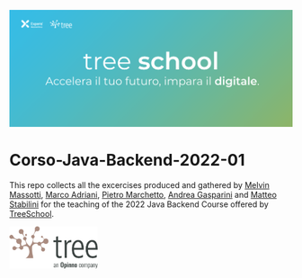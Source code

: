 ![TreeSchool](assets/treeschool_header.png)

# Corso-Java-Backend-2022-01

This repo collects all the excercises produced and gathered by [Melvin Massotti](https://github.com/melvinm99), [Marco Adriani](https://github.com/MrSosu), [Pietro Marchetto](https://github.com/pimarchetto), [Andrea Gasparini](https://github.com/andrea-gasparini) and [Matteo Stabilini](https://github.com/mstab20) for the teaching of the 2022 Java Backend Course offered by [TreeSchool](https://tree.it/school/).

<!--
# Index

| Module | Subject | Contents                                                                                      |
|--------|---------|-------------------------------------------------------------------------------------------|
| 1      | Java Syntax and naming   | [Esercizi](https://github.com/Backend-Developer-School-Tree/Corso-Java-backend-2022-01/tree/main/module_01) |
| 2      | Control flow statements  | [Flowgorithm](https://github.com/Backend-Developer-School-Tree/Corso-Java-backend-2022-01/tree/main/module_02/Flowgorithm), [Esercizi](https://github.com/Backend-Developer-School-Tree/Corso-Java-backend-2022-01/tree/main/module_02), [Matrix](https://github.com/Backend-Developer-School-Tree/Corso-Java-Backend-2022-01/tree/main/module_02/Matrix) |
| 3      | Git                      | [Labirinth](https://github.com/Backend-Developer-School-Tree/Corso-Java-backend-2022-01/tree/main/module_03) |
| 4      | OOP                      | [Esercizi](https://github.com/Backend-Developer-School-Tree/Corso-Java-Backend-2022-01/tree/main/module_04/src), [Esercitazione immagini](https://github.com/Backend-Developer-School-Tree/Corso-Java-Backend-2022-01/tree/main/module_04/esercitazione%20immagini) |
| 5      | Inheritance              | [Esercizi](https://github.com/Backend-Developer-School-Tree/Corso-Java-Backend-2022-01/tree/main/module_05/src) |
| 6      | Advanced inheritance     | [Telegram](https://github.com/Backend-Developer-School-Tree/Corso-Java-Backend-2022-01/tree/main/module_06/Telegram), [Esercizi](https://github.com/Backend-Developer-School-Tree/Corso-Java-Backend-2022-01/tree/main/module_06/src) |
| 7      | Generics & Collections   | [Esercizi](https://github.com/Backend-Developer-School-Tree/Corso-Java-Backend-2022-01/tree/main/module_07/src) |
| 8      | Eccezioni e annotazioni  | [Esercizi](https://github.com/Backend-Developer-School-Tree/Corso-Java-Backend-2022-01/tree/main/module_08) |
| 9      | Packages                 | [Esercizi](https://github.com/Backend-Developer-School-Tree/Corso-Java-Backend-2022-01/tree/main/module_09/src) |
| 10     | Design Patterns          | [Esercizi](https://github.com/Backend-Developer-School-Tree/Corso-Java-Backend-2022-01/tree/main/module_10/src) |
| 13     | API                      | [Esercizi](https://github.com/Backend-Developer-School-Tree/Corso-Java-Backend-2022-01/tree/main/module_13/src) |
| 16     | Database                 | [Esercizi](https://github.com/Backend-Developer-School-Tree/Corso-Java-Backend-2022-01/tree/main/module_16) |

-->

<img src="assets/treelogo.png" height="75">
